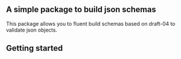 ## A simple package to build json schemas

This package allows you to fluent build schemas based on draft-04 to validate json objects.

## Getting started